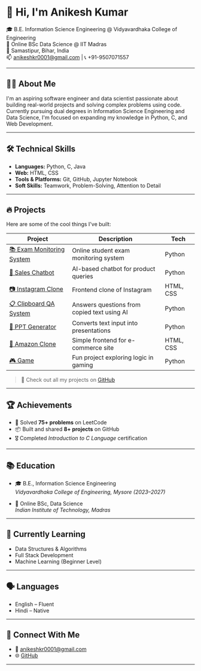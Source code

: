 # 👋 Hi, I'm Anikesh Kumar

🎓 B.E. Information Science Engineering @ Vidyavardhaka College of Engineering  
📘 Online BSc Data Science @ IIT Madras  
📍 Samastipur, Bihar, India  
📫 anikeshkr0001@gmail.com | 📞 +91-9507071557  

---

## 🧑‍💻 About Me

I'm an aspiring software engineer and data scientist passionate about building real-world projects and solving complex problems using code. Currently pursuing dual degrees in Information Science Engineering and Data Science, I'm focused on expanding my knowledge in Python, C, and Web Development.

---

## 🛠️ Technical Skills

- **Languages:** Python, C, Java  
- **Web:** HTML, CSS  
- **Tools & Platforms:** Git, GitHub, Jupyter Notebook  
- **Soft Skills:** Teamwork, Problem-Solving, Attention to Detail

---

## 🔥 Projects

Here are some of the cool things I've built:

| Project | Description | Tech |
|--------|-------------|------|
| [📚 Exam Monitoring System](#) | Online student exam monitoring system | Python |
| [💬 Sales Chatbot](https://github.com/Anikesh0001/sales_chatbot) | AI-based chatbot for product queries | Python |
| [📷 Instagram Clone](https://github.com/Anikesh0001/Instagram_clone) | Frontend clone of Instagram | HTML, CSS |
| [📋 Clipboard QA System](#) | Answers questions from copied text using AI | Python |
| [🎯 PPT Generator](https://github.com/Anikesh0001/ppt_generator) | Converts text input into presentations | Python |
| [🛒 Amazon Clone](https://github.com/Anikesh0001/amazon-clone) | Simple frontend for e-commerce site | HTML, CSS |
| [🎮 Game](https://github.com/Anikesh0001/game) | Fun project exploring logic in gaming | Python |

> 🔗 Check out all my projects on [GitHub](https://github.com/Anikesh0001)

---

## 🏆 Achievements

- 🧠 Solved **75+ problems** on LeetCode  
- 📦 Built and shared **8+ projects** on GitHub  
- 🎖️ Completed *Introduction to C Language* certification

---

## 📚 Education

- 🎓 B.E., Information Science Engineering  
  *Vidyavardhaka College of Engineering, Mysore (2023–2027)*

- 📘 Online BSc, Data Science  
  *Indian Institute of Technology, Madras*

---

## 🌱 Currently Learning

- Data Structures & Algorithms  
- Full Stack Development  
- Machine Learning (Beginner Level)

---

## 🗣️ Languages

- English – Fluent  
- Hindi – Native

---

## 🤝 Connect With Me

- 📧 anikeshkr0001@gmail.com  
- 🌐 [GitHub](https://github.com/Anikesh0001)

---
